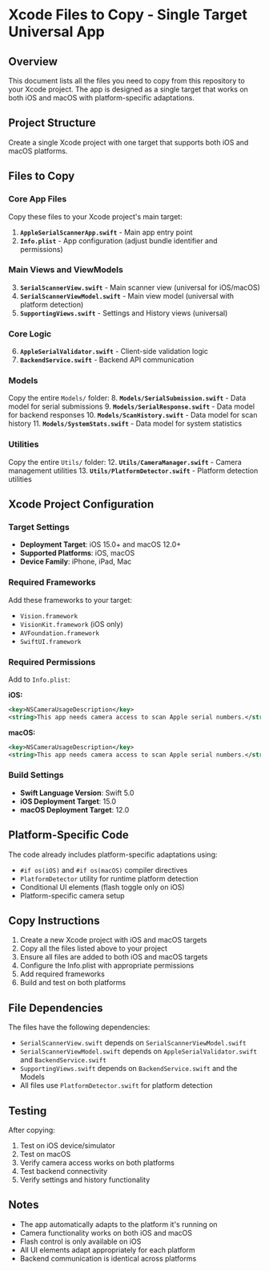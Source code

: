 # Xcode Files to Copy - Single Target Universal App

## Overview
This document lists all the files you need to copy from this repository to your Xcode project. The app is designed as a single target that works on both iOS and macOS with platform-specific adaptations.

## Project Structure
Create a single Xcode project with one target that supports both iOS and macOS platforms.

## Files to Copy

### Core App Files
Copy these files to your Xcode project's main target:

1. **`AppleSerialScannerApp.swift`** - Main app entry point
2. **`Info.plist`** - App configuration (adjust bundle identifier and permissions)

### Main Views and ViewModels
3. **`SerialScannerView.swift`** - Main scanner view (universal for iOS/macOS)
4. **`SerialScannerViewModel.swift`** - Main view model (universal with platform detection)
5. **`SupportingViews.swift`** - Settings and History views (universal)

### Core Logic
6. **`AppleSerialValidator.swift`** - Client-side validation logic
7. **`BackendService.swift`** - Backend API communication

### Models
Copy the entire `Models/` folder:
8. **`Models/SerialSubmission.swift`** - Data model for serial submissions
9. **`Models/SerialResponse.swift`** - Data model for backend responses
10. **`Models/ScanHistory.swift`** - Data model for scan history
11. **`Models/SystemStats.swift`** - Data model for system statistics

### Utilities
Copy the entire `Utils/` folder:
12. **`Utils/CameraManager.swift`** - Camera management utilities
13. **`Utils/PlatformDetector.swift`** - Platform detection utilities

## Xcode Project Configuration

### Target Settings
- **Deployment Target**: iOS 15.0+ and macOS 12.0+
- **Supported Platforms**: iOS, macOS
- **Device Family**: iPhone, iPad, Mac

### Required Frameworks
Add these frameworks to your target:
- `Vision.framework`
- `VisionKit.framework` (iOS only)
- `AVFoundation.framework`
- `SwiftUI.framework`

### Required Permissions
Add to `Info.plist`:

**iOS:**
```xml
<key>NSCameraUsageDescription</key>
<string>This app needs camera access to scan Apple serial numbers.</string>
```

**macOS:**
```xml
<key>NSCameraUsageDescription</key>
<string>This app needs camera access to scan Apple serial numbers.</string>
```

### Build Settings
- **Swift Language Version**: Swift 5.0
- **iOS Deployment Target**: 15.0
- **macOS Deployment Target**: 12.0

## Platform-Specific Code

The code already includes platform-specific adaptations using:
- `#if os(iOS)` and `#if os(macOS)` compiler directives
- `PlatformDetector` utility for runtime platform detection
- Conditional UI elements (flash toggle only on iOS)
- Platform-specific camera setup

## Copy Instructions

1. Create a new Xcode project with iOS and macOS targets
2. Copy all the files listed above to your project
3. Ensure all files are added to both iOS and macOS targets
4. Configure the Info.plist with appropriate permissions
5. Add required frameworks
6. Build and test on both platforms

## File Dependencies

The files have the following dependencies:
- `SerialScannerView.swift` depends on `SerialScannerViewModel.swift`
- `SerialScannerViewModel.swift` depends on `AppleSerialValidator.swift` and `BackendService.swift`
- `SupportingViews.swift` depends on `BackendService.swift` and the Models
- All files use `PlatformDetector.swift` for platform detection

## Testing

After copying:
1. Test on iOS device/simulator
2. Test on macOS
3. Verify camera access works on both platforms
4. Test backend connectivity
5. Verify settings and history functionality

## Notes

- The app automatically adapts to the platform it's running on
- Camera functionality works on both iOS and macOS
- Flash control is only available on iOS
- All UI elements adapt appropriately for each platform
- Backend communication is identical across platforms
